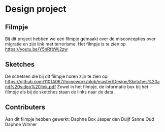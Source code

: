 # Design project
## Filmpje
Bij dit project hebben we een filmpje gemaakt over de misconcepties over migratie en zijn link met terrorisme.
Het filmpje is te zien op https://youtu.be/Y5nRfbWj2zw

## Sketches
De schetsen die bij dit filmpje horen zijn te zien op https://github.com/11014067/homework/blob/master/Design/Sketches%20and%20video%20link.pdf
Zowel in het filmpje, de informatie box bij het filmpje als bij de sketches staan de links naar de data.

## Contributers
Aan dit filmpje hebben gewerkt:
Daphne Box
Jasper den Duijf
Sanne Oud
Daphne Witmer
